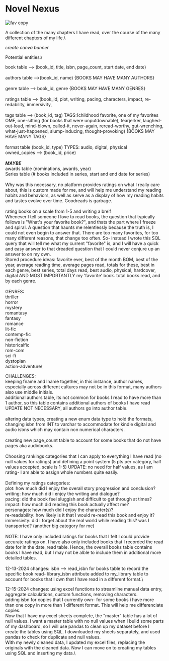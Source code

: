 # Novel Nexus
![fav copy](https://github.com/user-attachments/assets/c1b8c3b7-1ef0-454d-805c-c0e4c2437b40)


A collection of the many chapters I have read, over the course of the many different chapters of my life.\

*create canva banner*

Potential entities:\

book table --> (book_id, title, isbn, page_count, start date, end date)\
 \
authors table -->(book_id, name) {BOOKS MAY HAVE MANY AUTHORS}\
 \
genre table --> book_id, genre {BOOKS MAY HAVE MANY GENRES}\
 \
ratings table --> (book_id, plot, writing, pacing, characters, impact, re-redability, immersivity,\
 \
tags table --> (book_id, tag) TAGS:(childhood favorite, one of my favorites OMF, one-sitting (for books that were unputdownable), tearjerker, laughed-out-loud, mind-blown, called-it, never-again, reread-worthy, gut-wrenching, what-just-happened, slump-inducing, thought-provoking) {BOOKS MAY HAVE MANY TAGS}\
 \
format table (book_id, type) TYPES: audio, digital, physical
 \
owned_copies --> (book_id, price)\
 \
***MAYBE***\
awards table (nominations, awards, year)\
Series table (# books included in series, start and end date for series)\
 \
Why was this necessary, no platform provides ratings on what I really care about, this is custom made for me, and will help me understand my reading habits and behaviors, as well as serve as a display of how my reading habits and tastes evolve over time. Goodreads is garbage.\
 \
rating books on a scale from 1-5 and writing a breif 
 \
Whenever I tell someone I love to read books, the question that typically follows is "What's your favorite book?", and thats the part where I freeze and spiral. A question that haunts me relentlessly because the truth is, I could not even begin to answer that. There are too many favorites, for too many different reasons, that change too often. So- instead I wrote this SQL query that will tell me what my current "favorite" is, and I will have a quick and easy answer to that dreaded question that I could never conjure up an answer to on my own.
 \
Stored procedure ideas: favorite ever, best of the month BOM, best of the year, average reading time, average pages read, totals for these, best in each genre, best series, total days read, best audio, physical, hardcover, digital AND MOST IMPORTANTLY my 'favorite' book. total books read, and by each genre.\
 \
GENRES:\
thriller\
horror\
mystery\
romantasy\
fantasy\
romance\
lit-fic\
contemp-fic\
non-fiction\
historicalfic\
rom-com\
sci-fi\
dystopian\
action-adventure\



CHALLENGES:\
keeping fname and lname together, in this instance, author names, especially across different cultures may not be in this format, many authors also use middle initials.\
additional authors table, its not common for books I read to have more than 1 author, so this table contains additional authors of books I have read UPDATE NOT NECESSARY, all authors go into author table.\
 \
altering data types, creating a new enum data type to hold the formats, changing isbn from INT to varchar to accommodate for kindle digital and audio isbns which may contain non numerical characters.\
 \
creating new page_count table to account for some books that do not have pages aka audiobooks.\
 \
Choosing rankings categories that I can apply to everything I have read (no null values for ratings) and defining a point system (5 pts per category, half values accepted, scale is 1-5) UPDATE: no need for half values, as I am rating- I am able to assign whole numbers quite easily.\
 \
Defining my ratings categories:\
plot: how much did I enjoy the overall story progression and conclusion?\
writing: how much did i enjoy the writing and dialogue?\
pacing: did the book feel sluggish and difficult to get through at times?\
impact: how much did reading this book actually affect me?\
personages: how much did I enjoy the character(s)?\
re-readability: how likely is it that I would re-read this book and enjoy it?\
immersivity: did I forget about the real world while reading this? was I transported? (another big category for me)\
 \
 NOTE: I have only included ratings for books that I felt I could provide accurate ratings on. I have also only included books that I recorded the read date for in the date_read table. Hence, the overall books table contains books I have read, but I may not be alble to include them in additional more detailed tables.\
 \
 12-13-2024 changes: isbn --> read_isbn for books table to record the specific book read- library_isbn attribute added to my_library table to account for books that I own that I have read in a different format.\

 12-15-2024 changes: using excel functions to streamline manual data entry, aggregate calculations, custom functions, removing characters.\
 adding isbn for copies that I currently own- for some books i have more than one copy in more than 1 different format. This will help me differenciate copies.\
 Now that I have my excel sheets complete, the "master" table has a lot of null values. I want a master table with no null values when I build some parts of my dashboard, so I will use pandas to clean up my dataset before I create the tables using SQL. I downloaded my sheets separately, and used pandas to check for duplicate and null values.\
 With my newly cleaned data, I updated my excel files, replacing the originals with the cleaned data. Now I can move on to creating my tables using SQL and inserting my data.\
